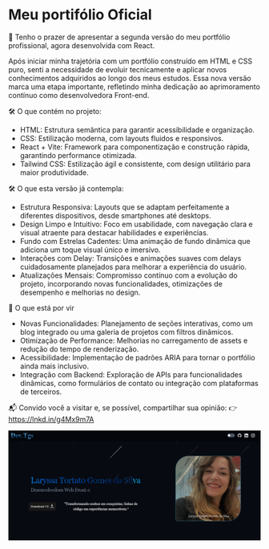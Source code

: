 # Meu portifólio Oficial

🚀 Tenho o prazer de apresentar a segunda versão do meu portfólio profissional, agora desenvolvida com React.

Após iniciar minha trajetória com um portfólio construído em HTML e CSS puro, senti a necessidade de evoluir tecnicamente e aplicar novos conhecimentos adquiridos ao longo dos meus estudos. Essa nova versão marca uma etapa importante, refletindo minha dedicação ao aprimoramento contínuo como desenvolvedora Front-end.

🛠 O que contém no projeto:

- HTML: Estrutura semântica para garantir acessibilidade e organização.
- CSS: Estilização moderna, com layouts fluidos e responsivos.
- React + Vite: Framework para componentização e construção rápida, garantindo performance otimizada.
- Tailwind CSS: Estilização ágil e consistente, com design utilitário para maior produtividade.

🛠 O que esta versão já contempla:

- Estrutura Responsiva: Layouts que se adaptam perfeitamente a diferentes dispositivos, desde smartphones até desktops.
- Design Limpo e Intuitivo: Foco em usabilidade, com navegação clara e visual atraente para destacar habilidades e experiências.
- Fundo com Estrelas Cadentes: Uma animação de fundo dinâmica que adiciona um toque visual único e imersivo.
- Interações com Delay: Transições e animações suaves com delays cuidadosamente planejados para melhorar a experiência do usuário.
- Atualizações Mensais: Compromisso contínuo com a evolução do projeto, incorporando novas funcionalidades, otimizações de desempenho e melhorias no design.

🚀 O que está por vir

- Novas Funcionalidades: Planejamento de seções interativas, como um blog integrado ou uma galeria de projetos com filtros dinâmicos.
- Otimização de Performance: Melhorias no carregamento de assets e redução do tempo de renderização.
- Acessibilidade: Implementação de padrões ARIA para tornar o portfólio ainda mais inclusivo.
- Integração com Backend: Exploração de APIs para funcionalidades dinâmicas, como formulários de contato ou integração com plataformas de terceiros.

📬 Convido você a visitar e, se possível, compartilhar sua opinião:
👉 https://lnkd.in/g4Mx9m7A

<img src="public/img/portifolio.png"></img>
